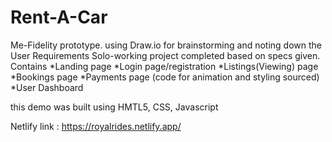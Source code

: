 # Rent-A-Car
Me-Fidelity prototype.
using Draw.io for brainstorming and noting down the User Requirements
Solo-working project completed based on specs given.
Contains
*Landing page
*Login page/registration
*Listings(Viewing) page
*Bookings page
*Payments page (code for animation and styling sourced)
*User Dashboard

this demo was built using HMTL5, CSS, Javascript

Netlify link : https://royalrides.netlify.app/
